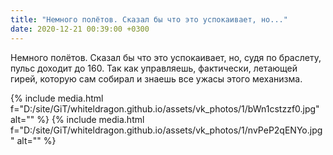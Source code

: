 ```yaml
---
title: "Немного полётов. Сказал бы что это успокаивает, но..."
date: 2020-12-21 00:39:00 +0300
---
```


Немного полётов. Сказал бы что это успокаивает, но, судя по браслету, пульс доходит до 160. Так как управляешь, фактически, летающей гирей, которую сам собирал и знаешь все ужасы этого механизма.


{% include media.html f="D:/site/GiT/whiteldragon.github.io/assets/vk_photos/1/bWn1cstzzf0.jpg" alt="" %}
{% include media.html f="D:/site/GiT/whiteldragon.github.io/assets/vk_photos/1/nvPeP2qENYo.jpg" alt="" %}
